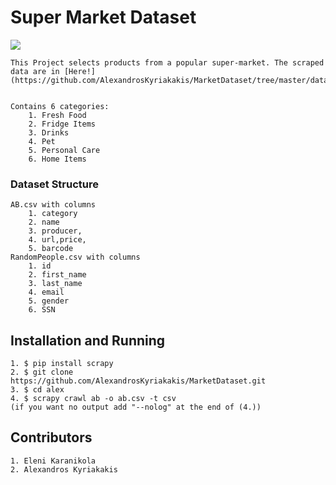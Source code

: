 # Super Market Dataset
![](https://www.naftemporiki.gr/fu/p/1493489/638/399/0x000000000167101b/2/2.jpg)
    
    This Project selects products from a popular super-market. The scraped data are in [Here!](https://github.com/AlexandrosKyriakakis/MarketDataset/tree/master/data).
    

    Contains 6 categories:
        1. Fresh Food
        2. Fridge Items
        3. Drinks
        4. Pet
        5. Personal Care
        6. Home Items

### Dataset Structure
    AB.csv with columns
        1. category
        2. name
        3. producer,
        4. url,price,
        5. barcode
    RandomPeople.csv with columns
        1. id
        2. first_name
        3. last_name
        4. email
        5. gender
        6. SSN

## Installation and Running

    1. $ pip install scrapy
    2. $ git clone https://github.com/AlexandrosKyriakakis/MarketDataset.git
    3. $ cd alex
    4. $ scrapy crawl ab -o ab.csv -t csv
    (if you want no output add "--nolog" at the end of (4.))

## Contributors

    1. Eleni Karanikola
    2. Alexandros Kyriakakis

